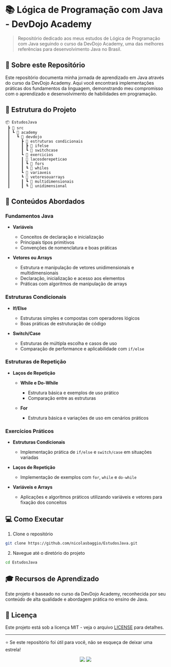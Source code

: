 # 📚 Lógica de Programação com Java - DevDojo Academy

> Repositório dedicado aos meus estudos de Lógica de Programação com Java seguindo o curso da DevDojo Academy, uma das melhores referências para desenvolvimento Java no Brasil.

## 🎯 Sobre este Repositório

Este repositório documenta minha jornada de aprendizado em Java através do curso da DevDojo Academy. Aqui você encontrará implementações práticas dos fundamentos da linguagem, demonstrando meu compromisso com o aprendizado e desenvolvimento de habilidades em programação.

## 📂 Estrutura do Projeto

```
📦 EstudosJava
 ┣ 📂 src
 ┃ ┗ 📂 academy
 ┃   ┗ 📂 devdojo
 ┃     ┣ 📂 estruturas condicionais
 ┃     ┃ ┣ 📂 ifelse
 ┃     ┃ ┗ 📂 switchcase
 ┃     ┗ 📂 exercicios
 ┃     ┃ 📂 lacosderepeticao
 ┃     ┃ ┗ 📂 fors
 ┃     ┃ ┗ 📂 whiles
 ┃     ┗ 📂 variaveis
 ┃     ┗ 📂 vetoresouarrays
 ┃     ┃ ┗ 📂 multidimensionais
 ┃     ┃ ┗ 📂 unidimensional
```

## 🔧 Conteúdos Abordados

### Fundamentos Java
- **Variáveis**
  - Conceitos de declaração e inicialização
  - Principais tipos primitivos
  - Convenções de nomenclatura e boas práticas
 
- **Vetores ou Arrays**
  - Estrutura e manipulação de vetores unidimensionais e multidimensionais
  - Declaração, inicialização e acesso aos elementos
  - Práticas com algoritmos de manipulação de arrays

### Estruturas Condicionais
- **If/Else**
  - Estruturas simples e compostas com operadores lógicos
  - Boas práticas de estruturação de código

- **Switch/Case**
  - Estruturas de múltipla escolha e casos de uso
  - Comparação de performance e aplicabilidade com `if/else`
 
### Estruturas de Repetição
- **Laços de Repetição**
  - **While e Do-While**
    - Estrutura básica e exemplos de uso prático
    - Comparação entre as estruturas
      
  - **For**
    - Estrutura básica e variações de uso em cenários práticos
   
### Exercícios Práticos
- **Estruturas Condicionais**
  - Implementação prática de `if/else` e `switch/case` em situações variadas
    
- **Laços de Repetição**
  - Implementação de exemplos com `for`, `while` e `do-while`
    
- **Variáveis e Arrays**
  - Aplicações e algoritmos práticos utilizando variáveis e vetores para fixação dos conceitos


## 💻 Como Executar

1. Clone o repositório
```bash
git clone https://github.com/nicolasbaggio/EstudosJava.git
```

2. Navegue até o diretório do projeto
```bash
cd EstudosJava
```

## 🎓 Recursos de Aprendizado

Este projeto é baseado no curso da DevDojo Academy, reconhecida por seu conteúdo de alta qualidade e abordagem prática no ensino de Java.

## 📄 Licença

Este projeto está sob a licença MIT - veja o arquivo [LICENSE](MIT_License.txt) para detalhes.

---

⭐ Se este repositório foi útil para você, não se esqueça de deixar uma estrela!

<p></p>
<div align="center"> 
  <a href = "mailto:nicolasbbaggio@gmail.com"><img src="https://img.shields.io/badge/Gmail-333333?style=for-the-badge&logo=gmail&logoColor=red"></a>
  <a href="[https://www.linkedin.com/in/mateus-de-souza-devjava/](https://www.linkedin.com/in/nicolasbaggio/)"><img src="https://img.shields.io/badge/-LinkedIn-%230077B5?style=for-the-badge&logo=linkedin&logoColor=white"></a> 
</div>
